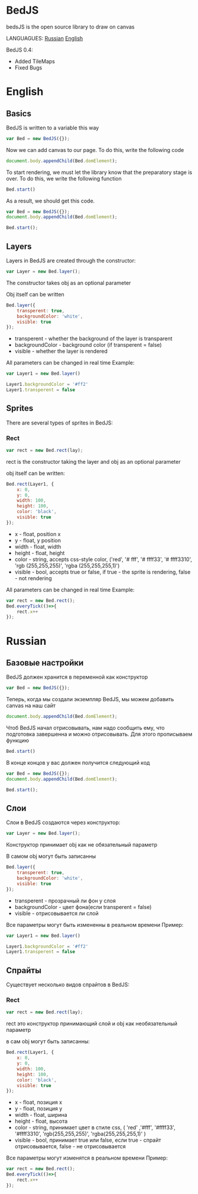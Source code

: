 # BedJS
 bedsJS is the open source library to draw on canvas
 
 LANGUAGUES:
 [Russian](https://github.com/Dimidroll06/BedJS/blob/main/README.md#Russian)
 [English](https://github.com/Dimidroll06/BedJS/blob/main/README.md#English)


BedJS 0.4:
* Added TileMaps
* Fixed Bugs 


# English

## Basics

BedJS is written to a variable this way

```js
var Bed = new BedJS({});
```


Now we can add canvas to our page. To do this, write the following code

```js
document.body.appendChild(Bed.domElement);
```
To start rendering, we must let the library know that the preparatory stage is over. To do this, we write the following function

```js
Bed.start()
```

As a result, we should get this code.
```js
var Bed = new BedJS({});
document.body.appendChild(Bed.domElement);

Bed.start();
```

## Layers
Layers in BedJS are created through the constructor:

```js
var Layer = new Bed.layer();
```

The constructor takes obj as an optional parameter

Obj itself can be written
```js
Bed.layer({
    transperent: true,
    backgroundColor: 'white',
    visible: true
});
```

* transperent - whether the background of the layer is transparent
* backgroundColor - background color (if transperent = false)
* visible - whether the layer is rendered

All parameters can be changed in real time
Example:

```js
var Layer1 = new Bed.layer()

Layer1.backgroundColor = '#ff2'
Layer1.transperent = false
```

## Sprites
There are several types of sprites in BedJS:

### Rect

```js
var rect = new Bed.rect(lay);
```

rect is the constructor taking the layer and obj as an optional parameter

obj itself can be written:

```js
Bed.rect(Layer1, {
    x: 0,
    y: 0,
    width: 100,
    height: 100,
    color: 'black',
    visible: true
});
```

* x - float, position x
* y - float, y position
* width - float, width
* height - float, height
* color - string, accepts css-style color, ('red', '# fff', '# ffff33', '# ffff3310', 'rgb (255,255,255)', 'rgba (255,255,255,1)')
* visible - bool, accepts true or false, if true - the sprite is rendering, false - not rendering

All parameters can be changed in real time
Example:

```js
var rect = new Bed.rect();
Bed.everyTick(()=>{
    rect.x++
});
```


# Russian

## Базовые настройки

BedJS должен хранится в переменной как конструктор

```js
var Bed = new BedJS({});
```
Теперь, когда мы создали экземпляр BedJS, мы можем добавить canvas на наш сайт

```js
document.body.appendChild(Bed.domElement);
```

Чтоб BedJS начал отрисовывать, нам надо сообщить ему, что подготовка завершенна и можно отрисовывать. Для этого прописываем функцию

```js
Bed.start()
```

В конце концов у вас должен получится следующий код

```js
var Bed = new BedJS({});
document.body.appendChild(Bed.domElement);

Bed.start();
```

## Слои
Слои в BedJS создаются через конструктор:

```js
var Layer = new Bed.layer();
```

Конструктор принимает obj как не обязательный параметр

В самом obj могут быть записанны
```js
Bed.layer({
    transperent: true,
    backgroundColor: 'white',
    visible: true
});
```

* transperent - прозрачный ли фон у слоя
* backgroundColor - цвет фона(если transperent = false)
* visible - отрисовывается ли слой

Все параметры могут быть измененны в реальном времени
Пример:

```js
var Layer1 = new Bed.layer()

Layer1.backgroundColor = '#ff2'
Layer1.transperent = false
```

## Спрайты
Существует несколько видов спрайтов в BedJS:

### Rect

```js
var rect = new Bed.rect(lay);
```

rect это конструктор принимающий слой и obj как необязательный параметр

в сам obj могут быть записанны:

```js
Bed.rect(Layer1, {
    x: 0,
    y: 0,
    width: 100,
    height: 100,
    color: 'black',
    visible: true
});
```

* x - float, позиция x
* y - float, позиция y
* width - float, ширина
* height - float, высота
* color - string, принимает цвет в стиле css, ( 'red' ,'#fff', '#ffff33', '#ffff3310', 'rgb(255,255,255)', 'rgba(255,255,255,1)' )
* visible - bool, принимает true или false, если true - спрайт отрисовывается, false - не отрисовывается

Все параметры могут изменятся в реальном времени
Пример:

```js
var rect = new Bed.rect();
Bed.everyTick(()=>{
    rect.x++
});
```
